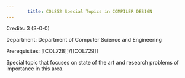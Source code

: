 ```yaml
---
        title: COL852 Special Topics in COMPILER DESIGN
---
```

Credits: 3 (3-0-0)

Department: Department of Computer Science and Engineering

Prerequisites: [[COL728]]/[[COL729]]

Special topic that focuses on state of the art and research problems of importance in this area.